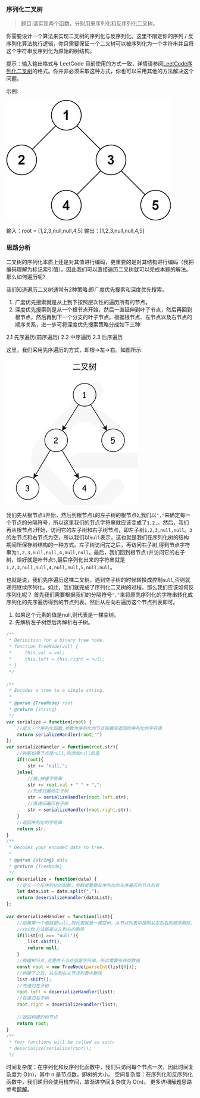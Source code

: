 ### 序列化二叉树

> 题目:请实现两个函数，分别用来序列化和反序列化二叉树。

你需要设计一个算法来实现二叉树的序列化与反序列化。这里不限定你的序列 / 反序列化算法执行逻辑，你只需要保证一个二叉树可以被序列化为一个字符串并且将这个字符串反序列化为原始的树结构。

提示：输入输出格式与 LeetCode 目前使用的方式一致，详情请参阅[LeetCode序列化二叉树](https://support.leetcode-cn.com/hc/kb/article/1194353/)的格式。你并非必须采取这种方式，你也可以采用其他的方法解决这个问题。

示例:

![示例](../../images/serializeAndDeserialize-1.jpg)


输入：root = [1,2,3,null,null,4,5]
输出：[1,2,3,null,null,4,5]

### 思路分析

二叉树的序列化本质上还是对其值进行编码，更重要的是对其结构进行编码（我把编码理解为标记索引值）。因此我们可以直接遍历二叉树就可以完成本题的解法。那么如何遍历呢?

我们知道遍历二叉树通常有2种策略:即广度优先搜索和深度优先搜索。

1. 广度优先搜索就是从上到下按照层次性的遍历所有的节点。
2. 深度优先搜索则是从一个根节点开始，然后一直延伸到叶子节点，然后再回到根节点，然后再到下一个分支的叶子节点。根据根节点、左节点以及右节点的顺序关系，进一步可将深度优先搜索策略分成如下三种:

2.1 先序遍历(前序遍历)
2.2 中序遍历
2.3 后序遍历

这里，我们采用先序遍历的方式，即根->左->右。如图所示:

![示例](../../images/serializeAndDeserialize-2.png)

我们先从根节点`1`开始，然后到根节点`1`的左子树的根节点`2`,我们以`","`来确定每一个节点的分隔符号，所以这里我们的节点字符串就应该变成了`1,2,`。然后，我们再从根节点`2`开始，访问它的左子树和右子树节点，即左子树`1,2,3,null,null`。`3`的左节点和右节点为空，所以我们以`null`表示，这也就是我们在序列化树的结构期间所保存树结构的一种方式。左子树访问完之后，再访问右子树,得到节点字符串为`1,2,3,null,null,4,null,null`。最后，我们回到根节点`1`并访问它的右子树，恰好就是叶节点`5`,最后序列化出来的字符串就是`1,2,3,null,null,4,null,null,5,null,null`。

也就是说，我们先序遍历这棵二叉树，遇到空子树的时候转换成控制`null`,否则就递归继续序列化。如此，我们就完成了序列化二叉树的过程。那么我们应该如何反序列化呢？
首先我们需要根据我们的分隔符号`","`来将原先序列化的字符串转化成序列化的先序遍历得到的节点列表。然后从左向右遍历这个节点列表即可。

1. 如果这个元素的值是null,则代表是一棵空树。
2. 先解析左子树然后再解析右子树。

```js
/**
 * Definition for a binary tree node.
 * function TreeNode(val) {
 *     this.val = val;
 *     this.left = this.right = null;
 * }
 */

/**
 * Encodes a tree to a single string.
 *
 * @param {TreeNode} root
 * @return {string}
 */
var serialize = function(root) {
    //定义一个序列化函数,参数为序列化的节点和最后返回的序列化的字符串
    return serializeHandler(root,"")
};
var serializeHandler = function(root,str){
    //判断如果节点是null,则添加null的值
    if(!root){
        str += "null,";
    }else{
        //按,拼接字符串
        str += root.val + " " + ",";
        //先递归遍历左子树
        str = serializeHandler(root.left,str);
        //再递归遍历右子树
        str = serializeHandler(root.right,str);
    }
    //返回序列化的字符串
    return str;
}
/**
 * Decodes your encoded data to tree.
 *
 * @param {string} data
 * @return {TreeNode}
 */
var deserialize = function(data) {
    //定义一个反序列化的函数，参数是需要反序列化的先序遍历的节点列表
    let dataList = data.split(",");
    return deserializeHandler(dataList);
};

var deserializeHandler = function(list){
    //如果第一个值就是null,则代表就是一棵空树，从节点列表中按照从左到右的顺序删除，并直接返回null即可
    //shift方法即是从左到右的删除
    if(list[0] === "null"){
        list.shift();
        return null;
    }
    //构建树节点,这里由于节点值是字符串，所以需要先转成数值
    const root = new TreeNode(parseInt(list[0]));
    //构建了之后，从左到右从节点列表中删除
    list.shift();
    //先递归左子树
    root.left = deserializeHandler(list);
    //在递归右子树
    root.right = deserializeHandler(list);

    //返回构建的树节点
    return root;
}
/**
 * Your functions will be called as such:
 * deserialize(serialize(root));
 */
```

时间复杂度：在序列化和反序列化函数中，我们只访问每个节点一次，因此时间复杂度为 O(n)，其中 n 是节点数，即树的大小。
空间复杂度：在序列化和反序列化函数中，我们递归会使用栈空间，故渐进空间复杂度为 O(n)。
更多详细解题思路参考[题解](https://leetcode-cn.com/problems/xu-lie-hua-er-cha-shu-lcof/solution/xu-lie-hua-er-cha-shu-by-leetcode-soluti-4duq/)。


